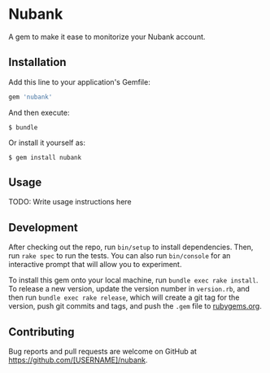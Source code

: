 # Nubank

A gem to make it ease to monitorize your Nubank account.

<!-- Welcome to your new gem! In this directory, you'll find the files you need to be able to package up your Ruby library into a gem. Put your Ruby code in the file `lib/nubank`. To experiment with that code, run `bin/console` for an interactive prompt. -->

## Installation

Add this line to your application's Gemfile:

```ruby
gem 'nubank'
```

And then execute:

    $ bundle

Or install it yourself as:

    $ gem install nubank

## Usage

TODO: Write usage instructions here

## Development

After checking out the repo, run `bin/setup` to install dependencies. Then, run `rake spec` to run the tests. You can also run `bin/console` for an interactive prompt that will allow you to experiment.

To install this gem onto your local machine, run `bundle exec rake install`. To release a new version, update the version number in `version.rb`, and then run `bundle exec rake release`, which will create a git tag for the version, push git commits and tags, and push the `.gem` file to [rubygems.org](https://rubygems.org).

## Contributing

Bug reports and pull requests are welcome on GitHub at https://github.com/[USERNAME]/nubank.
